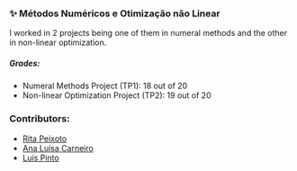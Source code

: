 ### :sparkles: Métodos Numéricos e Otimização não Linear

I worked in 2 projects being one of them in numeral methods and the other in non-linear optimization.

##### Grades:
- Numeral Methods Project (TP1): 18 out of 20
- Non-linear Optimization Project (TP2): 19 out of 20

### Contributors:
- [Rita Peixoto](https://github.com/rita-peixoto)
- [Ana Luísa Carneiro](https://github.com/Analucar)
- [Luís Pinto](https://github.com/L-Pinto)
